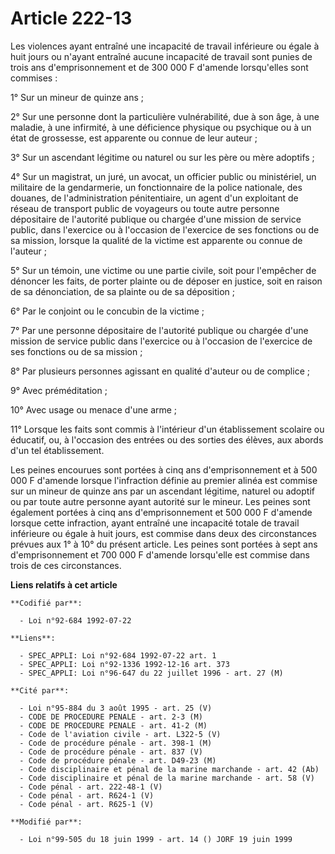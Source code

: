 # Article 222-13

Les violences ayant entraîné une incapacité de travail inférieure ou égale à huit jours ou n'ayant entraîné aucune incapacité
de travail sont punies de trois ans d'emprisonnement et de 300 000 F d'amende lorsqu'elles sont commises :

1° Sur un mineur de quinze ans ;

2° Sur une personne dont la particulière vulnérabilité, due à son âge, à une maladie, à une infirmité, à une déficience
physique ou psychique ou à un état de grossesse, est apparente ou connue de leur auteur ;

3° Sur un ascendant légitime ou naturel ou sur les père ou mère adoptifs ;

4° Sur un magistrat, un juré, un avocat, un officier public ou ministériel, un militaire de la gendarmerie, un fonctionnaire
de la police nationale, des douanes, de l'administration pénitentiaire, un agent d'un exploitant de réseau de transport
public de voyageurs ou toute autre personne dépositaire de l'autorité publique ou chargée d'une mission de service public,
dans l'exercice ou à l'occasion de l'exercice de ses fonctions ou de sa mission, lorsque la qualité de la victime est
apparente ou connue de l'auteur ;

5° Sur un témoin, une victime ou une partie civile, soit pour l'empêcher de dénoncer les faits, de porter plainte ou de
déposer en justice, soit en raison de sa dénonciation, de sa plainte ou de sa déposition ;

6° Par le conjoint ou le concubin de la victime ;

7° Par une personne dépositaire de l'autorité publique ou chargée d'une mission de service public dans l'exercice ou à
l'occasion de l'exercice de ses fonctions ou de sa mission ;

8° Par plusieurs personnes agissant en qualité d'auteur ou de complice ;

9° Avec préméditation ;

10° Avec usage ou menace d'une arme ;

11° Lorsque les faits sont commis à l'intérieur d'un établissement scolaire ou éducatif, ou, à l'occasion des entrées ou des
sorties des élèves, aux abords d'un tel établissement.

Les peines encourues sont portées à cinq ans d'emprisonnement et à 500 000 F d'amende lorsque l'infraction définie au premier
alinéa est commise sur un mineur de quinze ans par un ascendant légitime, naturel ou adoptif ou par toute autre personne
ayant autorité sur le mineur. Les peines sont également portées à cinq ans d'emprisonnement et 500 000 F d'amende lorsque
cette infraction, ayant entraîné une incapacité totale de travail inférieure ou égale à huit jours, est commise dans deux des
circonstances prévues aux 1° à 10° du présent article. Les peines sont portées à sept ans d'emprisonnement et 700 000 F
d'amende lorsqu'elle est commise dans trois de ces circonstances.

**Liens relatifs à cet article**

	**Codifié par**:

	  - Loi n°92-684 1992-07-22

	**Liens**:

	  - SPEC_APPLI: Loi n°92-684 1992-07-22 art. 1
	  - SPEC_APPLI: Loi n°92-1336 1992-12-16 art. 373
	  - SPEC_APPLI: Loi n°96-647 du 22 juillet 1996 - art. 27 (M)

	**Cité par**:

	  - Loi n°95-884 du 3 août 1995 - art. 25 (V)
	  - CODE DE PROCEDURE PENALE - art. 2-3 (M)
	  - CODE DE PROCEDURE PENALE - art. 41-2 (M)
	  - Code de l'aviation civile - art. L322-5 (V)
	  - Code de procédure pénale - art. 398-1 (M)
	  - Code de procédure pénale - art. 837 (V)
	  - Code de procédure pénale - art. D49-23 (M)
	  - Code disciplinaire et pénal de la marine marchande - art. 42 (Ab)
	  - Code disciplinaire et pénal de la marine marchande - art. 58 (V)
	  - Code pénal - art. 222-48-1 (V)
	  - Code pénal - art. R624-1 (V)
	  - Code pénal - art. R625-1 (V)

	**Modifié par**:

	  - Loi n°99-505 du 18 juin 1999 - art. 14 () JORF 19 juin 1999
